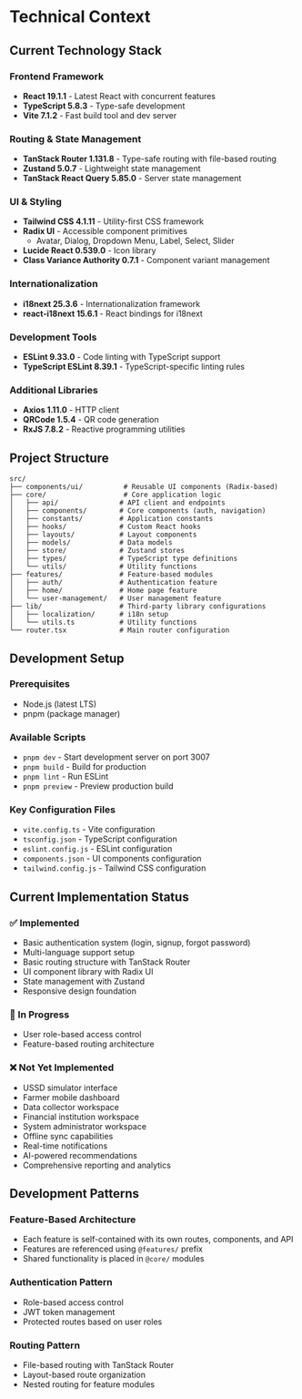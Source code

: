# Technical Context

## Current Technology Stack

### Frontend Framework
- **React 19.1.1** - Latest React with concurrent features
- **TypeScript 5.8.3** - Type-safe development
- **Vite 7.1.2** - Fast build tool and dev server

### Routing & State Management
- **TanStack Router 1.131.8** - Type-safe routing with file-based routing
- **Zustand 5.0.7** - Lightweight state management
- **TanStack React Query 5.85.0** - Server state management

### UI & Styling
- **Tailwind CSS 4.1.11** - Utility-first CSS framework
- **Radix UI** - Accessible component primitives
  - Avatar, Dialog, Dropdown Menu, Label, Select, Slider
- **Lucide React 0.539.0** - Icon library
- **Class Variance Authority 0.7.1** - Component variant management

### Internationalization
- **i18next 25.3.6** - Internationalization framework
- **react-i18next 15.6.1** - React bindings for i18next

### Development Tools
- **ESLint 9.33.0** - Code linting with TypeScript support
- **TypeScript ESLint 8.39.1** - TypeScript-specific linting rules

### Additional Libraries
- **Axios 1.11.0** - HTTP client
- **QRCode 1.5.4** - QR code generation
- **RxJS 7.8.2** - Reactive programming utilities

## Project Structure

```
src/
├── components/ui/          # Reusable UI components (Radix-based)
├── core/                   # Core application logic
│   ├── api/               # API client and endpoints
│   ├── components/        # Core components (auth, navigation)
│   ├── constants/         # Application constants
│   ├── hooks/             # Custom React hooks
│   ├── layouts/           # Layout components
│   ├── models/            # Data models
│   ├── store/             # Zustand stores
│   ├── types/             # TypeScript type definitions
│   └── utils/             # Utility functions
├── features/              # Feature-based modules
│   ├── auth/              # Authentication feature
│   ├── home/              # Home page feature
│   └── user-management/   # User management feature
├── lib/                   # Third-party library configurations
│   ├── localization/      # i18n setup
│   └── utils.ts           # Utility functions
└── router.tsx             # Main router configuration
```

## Development Setup

### Prerequisites
- Node.js (latest LTS)
- pnpm (package manager)

### Available Scripts
- `pnpm dev` - Start development server on port 3007
- `pnpm build` - Build for production
- `pnpm lint` - Run ESLint
- `pnpm preview` - Preview production build

### Key Configuration Files
- `vite.config.ts` - Vite configuration
- `tsconfig.json` - TypeScript configuration
- `eslint.config.js` - ESLint configuration
- `components.json` - UI components configuration
- `tailwind.config.js` - Tailwind CSS configuration

## Current Implementation Status

### ✅ Implemented
- Basic authentication system (login, signup, forgot password)
- Multi-language support setup
- Basic routing structure with TanStack Router
- UI component library with Radix UI
- State management with Zustand
- Responsive design foundation

### 🚧 In Progress
- User role-based access control
- Feature-based routing architecture

### ❌ Not Yet Implemented
- USSD simulator interface
- Farmer mobile dashboard
- Data collector workspace
- Financial institution workspace
- System administrator workspace
- Offline sync capabilities
- Real-time notifications
- AI-powered recommendations
- Comprehensive reporting and analytics

## Development Patterns

### Feature-Based Architecture
- Each feature is self-contained with its own routes, components, and API
- Features are referenced using `@features/` prefix
- Shared functionality is placed in `@core/` modules

### Authentication Pattern
- Role-based access control
- JWT token management
- Protected routes based on user roles

### Routing Pattern
- File-based routing with TanStack Router
- Layout-based route organization
- Nested routing for feature modules
